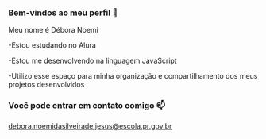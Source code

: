 ### Bem-vindos ao meu perfil 🤍

Meu nome é Débora Noemi

-Estou estudando no Alura

-Estou me desenvolvendo na linguagem JavaScript

-Utilizo esse espaço para minha organização e compartilhamento dos meus projetos desenvolvidos

### Você pode entrar em contato comigo 📫

debora.noemidasilveirade.jesus@escola.pr.gov.br
